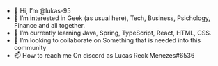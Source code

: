 - 👋 Hi, I’m @lukas-95
- 👀 I’m interested in Geek (as usual here), Tech, Business, Psichology, Finance and all together.
- 🌱 I’m currently learning Java, Spring, TypeScript, React, HTML, CSS.
- 💞️ I’m looking to collaborate on Something that is needed into this community
- 📫 How to reach me On discord as Lucas Reck Menezes#6536

<!---
lukas-95/lukas-95 is a ✨ special ✨ repository because its `README.md` (this file) appears on your GitHub profile.
You can click the Preview link to take a look at your changes.
--->
